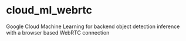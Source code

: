 # cloud_ml_webrtc
Google Cloud Machine Learning for backend object detection inference with a browser based WebRTC connection
